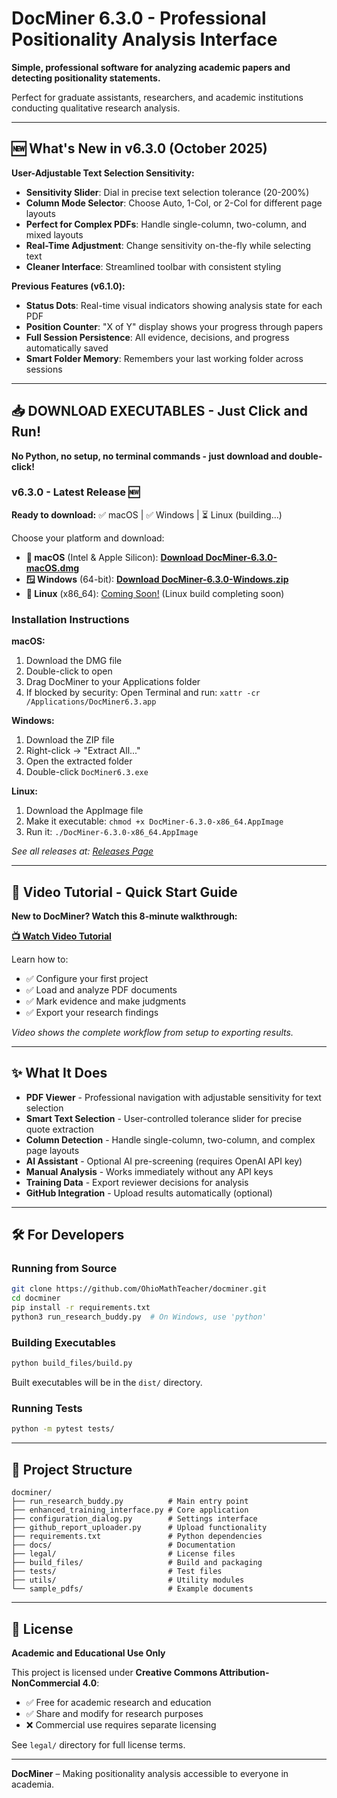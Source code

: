 # DocMiner 6.3.0 - Professional Positionality Analysis Interface

**Simple, professional software for analyzing academic papers and detecting positionality statements.**

Perfect for graduate assistants, researchers, and academic institutions conducting qualitative research analysis.

---

## 🆕 **What's New in v6.3.0** (October 2025)

**User-Adjustable Text Selection Sensitivity:**
- **Sensitivity Slider**: Dial in precise text selection tolerance (20-200%)
- **Column Mode Selector**: Choose Auto, 1-Col, or 2-Col for different page layouts
- **Perfect for Complex PDFs**: Handle single-column, two-column, and mixed layouts
- **Real-Time Adjustment**: Change sensitivity on-the-fly while selecting text
- **Cleaner Interface**: Streamlined toolbar with consistent styling

**Previous Features (v6.1.0):**
- **Status Dots**: Real-time visual indicators showing analysis state for each PDF
- **Position Counter**: "X of Y" display shows your progress through papers
- **Full Session Persistence**: All evidence, decisions, and progress automatically saved
- **Smart Folder Memory**: Remembers your last working folder across sessions

---

## 📥 **DOWNLOAD EXECUTABLES - Just Click and Run!**

**No Python, no setup, no terminal commands - just download and double-click!**

### **v6.3.0 - Latest Release** 🆕

**Ready to download:** ✅ macOS | ✅ Windows | ⏳ Linux (building...)

Choose your platform and download:

- **🍎 macOS** (Intel & Apple Silicon): [**Download DocMiner-6.3.0-macOS.dmg**](/Users/todd/docminer/temp-release/DocMiner-6.3.0-macOS.dmg)
- **🪟 Windows** (64-bit): [**Download DocMiner-6.3.0-Windows.zip**](/Users/todd/docminer/temp-release/DocMiner-6.3.0-Windows.zip)
- **🐧 Linux** (x86_64): [Coming Soon!](https://github.com/OhioMathTeacher/docminer/releases) (Linux build completing soon)

### **Installation Instructions**

**macOS:**
1. Download the DMG file
2. Double-click to open
3. Drag DocMiner to your Applications folder
4. If blocked by security: Open Terminal and run: `xattr -cr /Applications/DocMiner6.3.app`

**Windows:**
1. Download the ZIP file
2. Right-click → "Extract All..."
3. Open the extracted folder
4. Double-click `DocMiner6.3.exe`

**Linux:**
1. Download the AppImage file
2. Make it executable: `chmod +x DocMiner-6.3.0-x86_64.AppImage`
3. Run it: `./DocMiner-6.3.0-x86_64.AppImage`

*See all releases at: [Releases Page](https://github.com/OhioMathTeacher/docminer/releases)*

---

## 🎥 **Video Tutorial - Quick Start Guide**

**New to DocMiner? Watch this 8-minute walkthrough:**

[**📺 Watch Video Tutorial**](https://youtu.be/Y3nX3kSQsXU)

Learn how to:
- ✅ Configure your first project
- ✅ Load and analyze PDF documents  
- ✅ Mark evidence and make judgments
- ✅ Export your research findings

*Video shows the complete workflow from setup to exporting results.*

---

## ✨ **What It Does**

* **PDF Viewer** - Professional navigation with adjustable sensitivity for text selection
* **Smart Text Selection** - User-controlled tolerance slider for precise quote extraction
* **Column Detection** - Handle single-column, two-column, and complex page layouts
* **AI Assistant** - Optional AI pre-screening (requires OpenAI API key)
* **Manual Analysis** - Works immediately without any API keys
* **Training Data** - Export reviewer decisions for analysis
* **GitHub Integration** - Upload results automatically (optional)

---

## 🛠️ **For Developers**

### Running from Source
```bash
git clone https://github.com/OhioMathTeacher/docminer.git
cd docminer
pip install -r requirements.txt
python3 run_research_buddy.py  # On Windows, use 'python'
```

### Building Executables
```bash
python build_files/build.py
```

Built executables will be in the `dist/` directory.

### Running Tests
```bash
python -m pytest tests/
```

---

## 📁 **Project Structure**

```
docminer/
├── run_research_buddy.py          # Main entry point
├── enhanced_training_interface.py # Core application
├── configuration_dialog.py        # Settings interface  
├── github_report_uploader.py      # Upload functionality
├── requirements.txt               # Python dependencies
├── docs/                          # Documentation
├── legal/                         # License files
├── build_files/                   # Build and packaging
├── tests/                         # Test files
├── utils/                         # Utility modules
└── sample_pdfs/                   # Example documents
```
---

## 📜 **License**

**Academic and Educational Use Only**

This project is licensed under **Creative Commons Attribution-NonCommercial 4.0**:

* ✅ Free for academic research and education
* ✅ Share and modify for research purposes
* ❌ Commercial use requires separate licensing

See `legal/` directory for full license terms.

---

**DocMiner** – Making positionality analysis accessible to everyone in academia.
